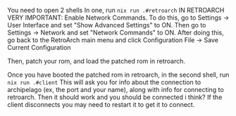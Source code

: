 You need to open 2 shells
In one, run `nix run .#retroarch`
IN RETROARCH VERY IMPORTANT:
Enable Network Commands. To do this, go to Settings -> User Interface and set "Show Advanced Settings" to ON. Then go to Settings -> Network and set "Network Commands" to ON. After doing this, go back to the RetroArch main menu and click Configuration File -> Save Current Configuration

Then, patch your rom, and load the patched rom in retroarch.


Once you have booted the patched rom in retroarch, in the second shell, run `nix run .#client`
This will ask you for info about the connection to archipelago (ex, the port and your name), along with info for connecting to retroarch.
Then it should work and you should be connected i think? If the client disconnects you may need to restart it to get it to connect.